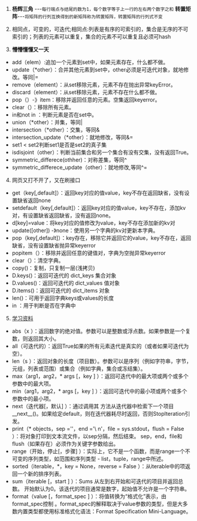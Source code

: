 1. **杨辉三角** ---`每行端点与结尾的数为1，每个数字等于上一行的左右两个数字之和`
**转置矩阵**---`将矩阵的行列互换得到的新矩阵称为转置矩阵，转置矩阵的行列式不变`

2. 相同点，可变的，可迭代;相同点:列表是有序的可索引的，集合是无序的不可索引的；列表的元素可以重复，集合的元素不可以重复且必须可hash

3. **懵懵懂懂又一天** 
  * add（elem）:追加一个元素到set中，如果元素存在，什么都不做。
  * update（*other）：合并其他元素到set中，other必须是可迭代对象，就地修改。等同|=
  * remove（element）：从set移除元素，元素不存在抛出异常keyError。
  * discard（element）：从set移除元素，元素不存在什么都不做。
  * pop（）-》item：移除并返回任意的元素。空集返回keyerror。
  * clear（）：移除所有元素。
  * in和not in ：判断元素是否在set中。
  * union（*other）：并集，等同|
  * intersection（*other）：交集，等同&
  * intersection_update（*other）：就地修改，等同&=
  * set1 < set2判断set1是否是set2的真子集
  * isdisjoint（other）：判断当前集合和另一个集合有没有交集，没有返回True。
  * symmetric_differece(othher)：对称差集，等同^
  * symmetric_differece_update（other）：就地修改,等同^=
4. 网页又打不开了，又在刷接口   
  * get（key[,default]）：返回key对应的值value，key不存在返回缺省，没有设置缺省返回none
  * setdefault（key[,default]）：返回key对应的值value，key不存在，添加kv对，有设置缺省返回缺省，没有返回none。
  * d[key]=value：将key对应的值修改为value，key不存在添加新的kv对
  * update([other]) -》none：使用另一个字典的kv对更新本字典。
  * pop（key[,default]）：key存在，移除它并返回它的value，key不存在，返回缺省，没有设置缺省抛异常keyerror
  * popitem（）：移除并返回任意的键值对，字典为空抛异常keyerror
  * clear（）：清空字典。
  * copy()：复制，只复制一层(浅拷贝)
  * D.keys()：返回可迭代的 dict_keys 集合对象
  * D.values()：返回可迭代的 dict_values 值对象
  * D.items()：返回可迭代的 dict_items 对象
  * len()：可用于返回字典keys或values的长度
  * in ：用于判断是否在字典中

5. [学习资料](https://8xklmy.com/html/26072/)
  * abs（x ）：返回数字的绝对值。参数可以是整数或浮点数。如果参数是一个复数，则返回其大小。
  * all（可迭代的）：返回True如果的所有元素迭代是真实的（或者如果可迭代为空）。
  * len（s ）：返回对象的长度（项目数）。参数可以是序列（例如字符串，字节，元组，列表或范围）或集合（例如字典，集合或冻结集）。
  * max（arg1，arg2，* args [，key ] ）：返回可迭代中的最大项或两个或多个参数中的最大项。
  * min（arg1，arg2，* args [，key ] ）：返回可迭代中的最小项或两个或多个参数中的最小项。
  * next（迭代器[，默认] ）：通过调用其 方法从迭代器中检索下一个项目__next__()。如果给定default，则在迭代器耗尽时返回，否则StopIteration引发。
  * print（* objects，sep =''，end ='\ n'，file = sys.stdout，flush = False ）：将对象打印到文本流文件，以sep分隔，然后结束。 sep，end，file和flush（如果存在）必须作为关键字参数给出。
  * range（开始，停止[，步骤] ）：实际上，它不是一个函数，而是range一个不可变的序列类型，如范围和序列类型 - list，tuple，range中所述。
  * sorted（iterable，*，key = None，reverse = False ）：从iterable中的项返回一个新的排序列表。
  * sum（iterable [，start ] ）：Sums 从左到右开始和可迭代的项目并返回总数。 开始默认为0。该迭代的项目通常是数字，起始值不允许是一个字符串。
  * format（value [，format_spec ] ）：将值转换为“格式化”表示，由format_spec控制 。format_spec的解释取决于value参数的类型，但是大多数内置类型都使用标准格式化语法：Format Specification Mini-Language。

